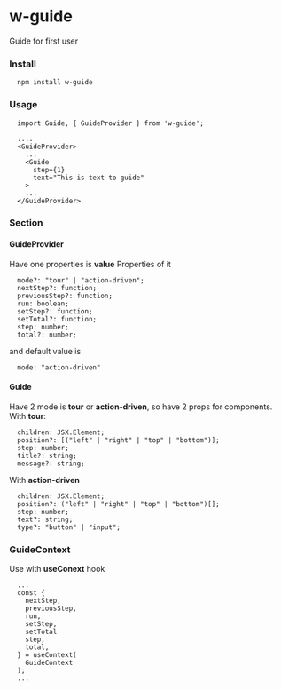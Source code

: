 # w-guide

Guide for first user

### Install
```
  npm install w-guide
```

### Usage 
```
  import Guide, { GuideProvider } from 'w-guide';

  ....
  <GuideProvider>
    ...
    <Guide
      step={1}
      text="This is text to guide"
    >
    ...
  </GuideProvider>
```

### Section

#### GuideProvider
Have one properties is <b>value</b>
Properties of it 
```
  mode?: "tour" | "action-driven";
  nextStep?: function;
  previousStep?: function;
  run: boolean;
  setStep?: function;
  setTotal?: function;
  step: number;
  total?: number;
```
and default value is 
```
  mode: "action-driven"
```
#### Guide
Have 2 mode is <b>tour</b> or <b>action-driven</b>, so have 2 props for components.
With <b>tour</b>:
```
  children: JSX.Element;
  position?: [("left" | "right" | "top" | "bottom")];
  step: number;
  title?: string;
  message?: string;
```

With <b>action-driven</b>
```
  children: JSX.Element;
  position?: ("left" | "right" | "top" | "bottom")[];
  step: number;
  text?: string;
  type?: "button" | "input";
```

### GuideContext
Use with <b>useConext</b> hook
```
  ...
  const { 
    nextStep,
    previousStep,
    run, 
    setStep, 
    setTotal
    step, 
    total,
  } = useContext(
    GuideContext
  );
  ...
```